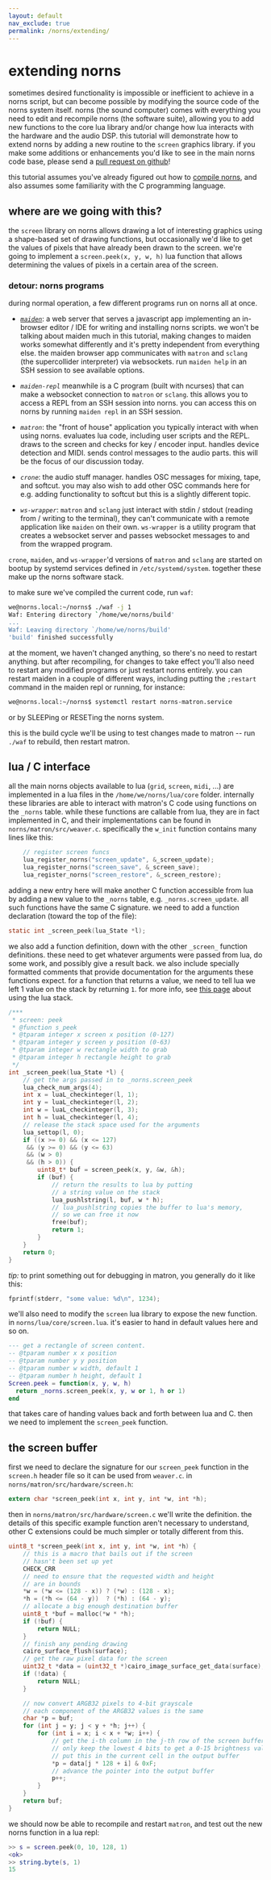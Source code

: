 ```yaml
---
layout: default
nav_exclude: true
permalink: /norns/extending/
---
```


# extending norns

sometimes desired functionality is impossible or inefficient to
achieve in a norns script, but can become possible by modifying the
source code of the norns system itself. norns (the sound computer)
comes with everything you need to edit and recompile norns (the
software suite), allowing you to add new functions to the core lua
library and/or change how lua interacts with the hardware and the
audio DSP. this tutorial will demonstrate how to extend norns by
adding a new routine to the `screen` graphics library. if you make
some additions or enhancements you'd like to see in the main norns
code base, please send a [pull request on
github](https://github.com/monome/norns/pulls)!

this tutorial assumes you've already figured out how to [compile
norns](../compiling), and also assumes some familiarity with the C
programming language.

## where are we going with this?

the `screen` library on norns allows drawing a lot of interesting
graphics using a shape-based set of drawing functions, but
occasionally we'd like to get the values of pixels that have already
been drawn to the screen. we're going to implement a `screen.peek(x,
y, w, h)` lua function that allows determining the values of pixels in
a certain area of the screen.

### detour: norns programs

during normal operation, a few different programs run on norns all at
once.

- [*`maiden`*](https://github.com/monome/maiden): a web server that
   serves a javascript app implementing an in-browser editor / IDE for
   writing and installing norns scripts. we won't be talking about
   maiden much in this tutorial, making changes to maiden works
   somewhat differently and it's pretty independent from everything
   else. the maiden browser app communicates with `matron` and
   `sclang` (the supercollider interpreter) via websockets. run
   `maiden help` in an SSH session to see available options.

- *`maiden-repl`* meanwhile is a C program (built with ncurses) that
   can make a websocket connection to `matron` or `sclang`. this
   allows you to access a REPL from an SSH session into norns. you can
   access this on norns by running `maiden repl` in an SSH session.

- *`matron`*: the "front of house" application you typically interact
   with when using norns. evaluates lua code, including user scripts
   and the REPL. draws to the screen and checks for key / encoder
   input. handles device detection and MIDI. sends control messages to
   the audio parts. this will be the focus of our discussion today.

- *`crone`*: the audio stuff manager. handles OSC messages for mixing,
   tape, and softcut. you may also wish to add other OSC commands here
   for e.g. adding functionality to softcut but this is a slightly
   different topic.

- *`ws-wrapper`*: `matron` and `sclang` just interact with stdin /
   stdout (reading from / writing to the terminal), they can't
   communicate with a remote application like `maiden` on their
   own. `ws-wrapper` is a utility program that creates a websocket
   server and passes websocket messages to and from the wrapped
   program.

`crone`, `maiden`, and `ws-wrapper`'d versions of `matron` and
`sclang` are started on bootup by systemd services defined in
`/etc/systemd/system`. together these make up the norns software
stack.

to make sure we've compiled the current code, run `waf`:

```bash
we@norns.local:~/norns$ ./waf -j 1
Waf: Entering directory `/home/we/norns/build'
...
Waf: Leaving directory `/home/we/norns/build'
'build' finished successfully
```

at the moment, we haven't changed anything, so there's no need to
restart anything. but after recompiling, for changes to take effect
you'll also need to restart any modified programs or just restart
norns entirely. you can restart maiden in a couple of different ways,
including putting the `;restart` command in the maiden repl or
running, for instance:

```bash
we@norns.local:~/norns$ systemctl restart norns-matron.service
```

or by SLEEPing or RESETing the norns system.

this is the build cycle we'll be using to test changes made to matron --
run `./waf` to rebuild, then restart matron.


## lua / C interface

all the main norns objects available to lua (`grid`, `screen`, `midi`,
...) are implemented in a lua files in the `/home/we/norns/lua/core`
folder. internally these libraries are able to interact with matron's
C code using functions on the `_norns` table. while these functions
are callable from lua, they are in fact implemented in C, and their
implementations can be found in
`norns/matron/src/weaver.c`. specifically the `w_init` function
contains many lines like this:

```c
    // register screen funcs
    lua_register_norns("screen_update", &_screen_update);
    lua_register_norns("screen_save", &_screen_save);
    lua_register_norns("screen_restore", &_screen_restore);
```

adding a new entry here will make another C function accessible from
lua by adding a new value to the `_norns` table,
e.g. `_norns.screen_update`. all such functions have the same C
signature. we need to add a function declaration (toward the top of
the file):

```c
static int _screen_peek(lua_State *l);
```

we also add a function definition, down with the other `_screen_`
function definitions. these need to get whatever arguments were passed
from lua, do some work, and possibly give a result back. we also
include specially formatted comments that provide documentation for
the arguments these functions expect. for a function that returns a
value, we need to tell lua we left 1 value on the stack by returning
`1`. for more info, see [this page](https://www.lua.org/pil/24.2.html)
about using the lua stack.

```c
/***
 * screen: peek
 * @function s_peek
 * @tparam integer x screen x position (0-127)
 * @tparam integer y screen y position (0-63)
 * @tparam integer w rectangle width to grab
 * @tparam integer h rectangle height to grab
 */
int _screen_peek(lua_State *l) {
    // get the args passed in to _norns.screen_peek
    lua_check_num_args(4);
    int x = luaL_checkinteger(l, 1);
    int y = luaL_checkinteger(l, 2);
    int w = luaL_checkinteger(l, 3);
    int h = luaL_checkinteger(l, 4);
    // release the stack space used for the arguments
    lua_settop(l, 0);
    if ((x >= 0) && (x <= 127)
     && (y >= 0) && (y <= 63)
     && (w > 0)
     && (h > 0)) {
        uint8_t* buf = screen_peek(x, y, &w, &h);
        if (buf) {
            // return the results to lua by putting
            // a string value on the stack
            lua_pushlstring(l, buf, w * h);
            // lua_pushlstring copies the buffer to lua's memory,
            // so we can free it now
            free(buf);
            return 1;
        }
    }
    return 0;
}
```

*tip:* to print something out for debugging in matron, you generally
 do it like this:

```c
fprintf(stderr, "some value: %d\n", 1234);
```

we'll also need to modify the `screen` lua library to expose the new
function. in `norns/lua/core/screen.lua`. it's easier to hand in
default values here and so on.

```lua
--- get a rectangle of screen content.
-- @tparam number x x position
-- @tparam number y y position
-- @tparam number w width, default 1
-- @tparam number h height, default 1
Screen.peek = function(x, y, w, h)
  return _norns.screen_peek(x, y, w or 1, h or 1)
end
```

that takes care of handing values back and forth between lua and
C. then we need to implement the `screen_peek` function.


## the screen buffer

first we need to declare the signature for our `screen_peek` function
in the `screen.h` header file so it can be used from `weaver.c`. in `norns/matron/src/hardware/screen.h`:

```c
extern char *screen_peek(int x, int y, int *w, int *h);
```

then in `norns/matron/src/hardware/screen.c` we'll write the
definition. the details of this specific example function aren't
necessary to understand, other C extensions could be much simpler or
totally different from this.

```c
uint8_t *screen_peek(int x, int y, int *w, int *h) {
    // this is a macro that bails out if the screen
    // hasn't been set up yet
    CHECK_CRR
    // need to ensure that the requested width and height
    // are in bounds
    *w = (*w <= (128 - x)) ? (*w) : (128 - x);
    *h = (*h <= (64 - y))  ? (*h) : (64 - y);
    // allocate a big enough destination buffer
    uint8_t *buf = malloc(*w * *h);
    if (!buf) {
        return NULL;
    }
    // finish any pending drawing
    cairo_surface_flush(surface);
    // get the raw pixel data for the screen
    uint32_t *data = (uint32_t *)cairo_image_surface_get_data(surface);
    if (!data) {
        return NULL;
    }

    // now convert ARGB32 pixels to 4-bit grayscale
    // each component of the ARGB32 values is the same
    char *p = buf;
    for (int j = y; j < y + *h; j++) {
        for (int i = x; i < x + *w; i++) {
            // get the i-th column in the j-th row of the screen buffer
            // only keep the lowest 4 bits to get a 0-15 brightness value
            // put this in the current cell in the output buffer
            *p = data[j * 128 + i] & 0xF;
            // advance the pointer into the output buffer
            p++;
        }
    }
    return buf;
}
```

we should now be able to recompile and restart `matron`, and test
out the new norns function in a lua repl:

```lua
>> s = screen.peek(0, 10, 128, 1)
<ok>
>> string.byte(s, 1)
15
```
